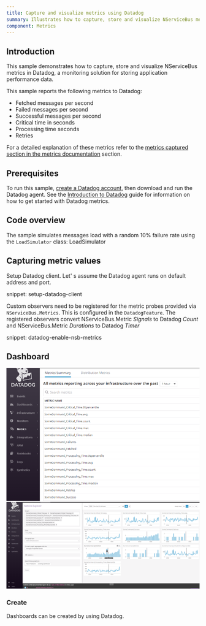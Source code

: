 ```yaml
---
title: Capture and visualize metrics using Datadog
summary: Illustrates how to capture, store and visualize NServiceBus metrics in Datadog.
component: Metrics
---
```


## Introduction

This sample demonstrates how to capture, store and visualize NServiceBus metrics in Datadog, a monitoring solution for storing application performance data.

This sample reports the following metrics to Datadog:

 * Fetched messages per second 
 * Failed messages per second
 * Successful messages per second
 * Critical time in seconds
 * Processing time seconds
 * Retries


For a detailed explanation of these metrics refer to the [metrics captured section in the metrics documentation](/monitoring/metrics/definitions.md) section.


## Prerequisites

To run this sample, [create a Datadog account](https://app.datadoghq.com/signup), then download and run the Datadog agent.
See the [Introduction to Datadog](https://docs.datadoghq.com/getting_started/) guide for information on how to get started with Datadog metrics.


## Code overview

The sample simulates messages load with a random 10% failure rate using the `LoadSimulator` class: LoadSimulator

## Capturing metric values

Setup Datadog client. Let' s assume the Datadog agent runs on default address and port.

snippet: setup-datadog-client

Custom observers need to be registered for the metric probes provided via `NServiceBus.Metrics`. This is configured in the `DatadogFeature`. The registered observers convert NServiceBus.Metric *Signals* to Datadog *Count* and NServiceBus.Metric *Durations* to Datadog *Timer* 

snippet: datadog-enable-nsb-metrics

## Dashboard
![metrics summary](metrics-summary.png)
![dashboard](dashboard.png)

### Create

Dashboards can be created by using Datadog.
